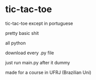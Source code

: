 # tic-tac-toe
tic-tac-toe except in portuguese

pretty basic shit

all python

download every .py file

just run main.py after it dummy

made for a course in UFRJ (Brazilian Uni)
